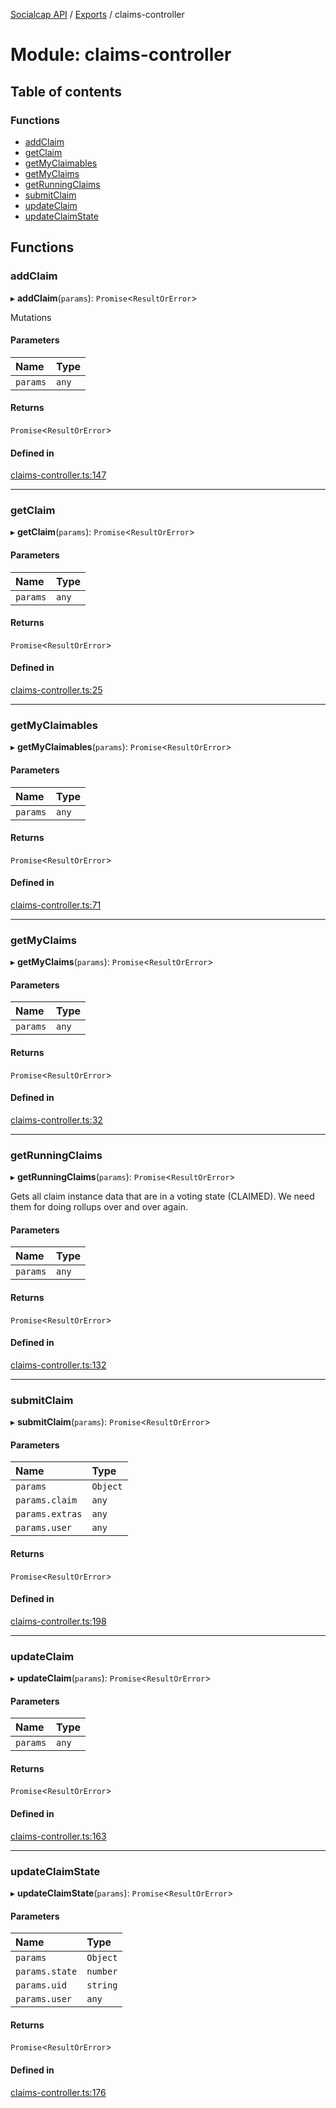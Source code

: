 [Socialcap API](../README.md) / [Exports](../modules.md) / claims-controller

# Module: claims-controller

## Table of contents

### Functions

- [addClaim](claims_controller.md#addclaim)
- [getClaim](claims_controller.md#getclaim)
- [getMyClaimables](claims_controller.md#getmyclaimables)
- [getMyClaims](claims_controller.md#getmyclaims)
- [getRunningClaims](claims_controller.md#getrunningclaims)
- [submitClaim](claims_controller.md#submitclaim)
- [updateClaim](claims_controller.md#updateclaim)
- [updateClaimState](claims_controller.md#updateclaimstate)

## Functions

### addClaim

▸ **addClaim**(`params`): `Promise`\<`ResultOrError`\>

Mutations

#### Parameters

| Name | Type |
| :------ | :------ |
| `params` | `any` |

#### Returns

`Promise`\<`ResultOrError`\>

#### Defined in

[claims-controller.ts:147](https://github.com/Identicon-Dao/socialcap-services/blob/21d5347d/src/controllers/claims-controller.ts#L147)

___

### getClaim

▸ **getClaim**(`params`): `Promise`\<`ResultOrError`\>

#### Parameters

| Name | Type |
| :------ | :------ |
| `params` | `any` |

#### Returns

`Promise`\<`ResultOrError`\>

#### Defined in

[claims-controller.ts:25](https://github.com/Identicon-Dao/socialcap-services/blob/21d5347d/src/controllers/claims-controller.ts#L25)

___

### getMyClaimables

▸ **getMyClaimables**(`params`): `Promise`\<`ResultOrError`\>

#### Parameters

| Name | Type |
| :------ | :------ |
| `params` | `any` |

#### Returns

`Promise`\<`ResultOrError`\>

#### Defined in

[claims-controller.ts:71](https://github.com/Identicon-Dao/socialcap-services/blob/21d5347d/src/controllers/claims-controller.ts#L71)

___

### getMyClaims

▸ **getMyClaims**(`params`): `Promise`\<`ResultOrError`\>

#### Parameters

| Name | Type |
| :------ | :------ |
| `params` | `any` |

#### Returns

`Promise`\<`ResultOrError`\>

#### Defined in

[claims-controller.ts:32](https://github.com/Identicon-Dao/socialcap-services/blob/21d5347d/src/controllers/claims-controller.ts#L32)

___

### getRunningClaims

▸ **getRunningClaims**(`params`): `Promise`\<`ResultOrError`\>

Gets all claim instance data that are in a voting state (CLAIMED).
We need them for doing rollups over and over again.

#### Parameters

| Name | Type |
| :------ | :------ |
| `params` | `any` |

#### Returns

`Promise`\<`ResultOrError`\>

#### Defined in

[claims-controller.ts:132](https://github.com/Identicon-Dao/socialcap-services/blob/21d5347d/src/controllers/claims-controller.ts#L132)

___

### submitClaim

▸ **submitClaim**(`params`): `Promise`\<`ResultOrError`\>

#### Parameters

| Name | Type |
| :------ | :------ |
| `params` | `Object` |
| `params.claim` | `any` |
| `params.extras` | `any` |
| `params.user` | `any` |

#### Returns

`Promise`\<`ResultOrError`\>

#### Defined in

[claims-controller.ts:198](https://github.com/Identicon-Dao/socialcap-services/blob/21d5347d/src/controllers/claims-controller.ts#L198)

___

### updateClaim

▸ **updateClaim**(`params`): `Promise`\<`ResultOrError`\>

#### Parameters

| Name | Type |
| :------ | :------ |
| `params` | `any` |

#### Returns

`Promise`\<`ResultOrError`\>

#### Defined in

[claims-controller.ts:163](https://github.com/Identicon-Dao/socialcap-services/blob/21d5347d/src/controllers/claims-controller.ts#L163)

___

### updateClaimState

▸ **updateClaimState**(`params`): `Promise`\<`ResultOrError`\>

#### Parameters

| Name | Type |
| :------ | :------ |
| `params` | `Object` |
| `params.state` | `number` |
| `params.uid` | `string` |
| `params.user` | `any` |

#### Returns

`Promise`\<`ResultOrError`\>

#### Defined in

[claims-controller.ts:176](https://github.com/Identicon-Dao/socialcap-services/blob/21d5347d/src/controllers/claims-controller.ts#L176)

